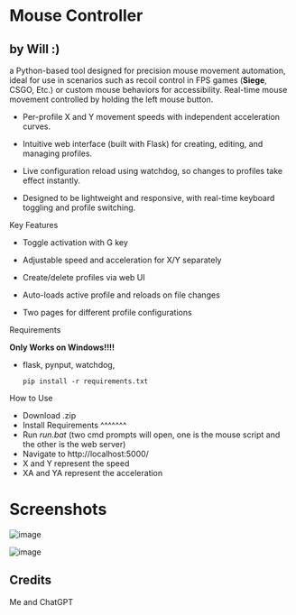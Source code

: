 # Mouse Controller

by Will :)
-
 a Python-based tool designed for precision mouse movement automation, ideal for use in scenarios such as recoil control in FPS games (**Siege**, CSGO, Etc.) or custom mouse behaviors for accessibility.
  Real-time mouse movement controlled by holding the left mouse button.

   - Per-profile X and Y movement speeds with independent acceleration curves.

   - Intuitive web interface (built with Flask) for creating, editing, and managing profiles.
  
   - Live configuration reload using watchdog, so changes to profiles take effect instantly.
  
   - Designed to be lightweight and responsive, with real-time keyboard toggling and profile switching.

Key Features
- Toggle activation with G key

- Adjustable speed and acceleration for X/Y separately

- Create/delete profiles via web UI

- Auto-loads active profile and reloads on file changes

- Two pages for different profile configurations

Requirements

**Only Works on Windows!!!!**
- flask, pynput, watchdog,

      pip install -r requirements.txt

How to Use
- Download .zip
- Install Requirements ^^^^^^^
- Run *run.bat* (two cmd prompts will open, one is the mouse script and the other is the web server)
- Navigate to http://localhost:5000/
- X and Y represent the speed
- XA and YA represent the acceleration

# Screenshots
![image](https://github.com/user-attachments/assets/081f5eb3-ac80-4367-9cef-6b2b5aab9200)

![image](https://github.com/user-attachments/assets/0a011354-5d90-478b-9674-6df3d132789c)



Credits
-
Me and ChatGPT
